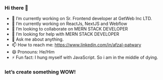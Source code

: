 ### Hi there 👋

- 🔭 I’m currently working on Sr. Frontend developer at GetWeb Inc LTD.
- 🌱 I’m currently working on ReactJs, NextJS and Webflow
- 👯 I’m looking to collaborate on MERN STACK DEVELOPER
- 🤔 I’m looking for help with MERN STACK DEVELOPER
- 💬 Ask me about anything.
- 📫 How to reach me: https://www.linkedin.com/in/afzal-patwary
- 😄 Pronouns: He/Him
- ⚡ Fun fact: I hung myself with JavaScript. So i am in the middle of dying.


### let’s create something WOW!
